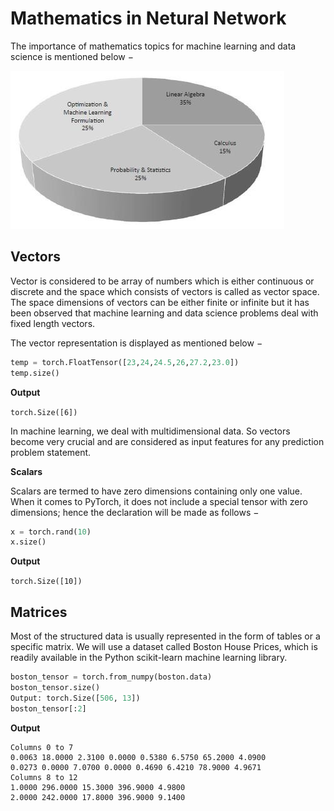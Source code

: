 # Mathematics in Netural Network

The importance of mathematics topics for machine learning and data science is mentioned below −

![math in nn](math.png)

## Vectors

Vector is considered to be array of numbers which is either continuous or discrete and the space which consists of vectors is called as vector space. The space dimensions of vectors can be either finite or infinite but it has been observed that machine learning and data science problems deal with fixed length vectors.

The vector representation is displayed as mentioned below −

```python
temp = torch.FloatTensor([23,24,24.5,26,27.2,23.0])
temp.size()
```

**Output**

`torch.Size([6])`

In machine learning, we deal with multidimensional data. So vectors become very crucial and are considered as input features for any prediction problem statement.

**Scalars**

Scalars are termed to have zero dimensions containing only one value. When it comes to PyTorch, it does not include a special tensor with zero dimensions; hence the declaration will be made as follows −

```python
x = torch.rand(10)
x.size()
```

**Output**

`torch.Size([10])`

## Matrices

Most of the structured data is usually represented in the form of tables or a specific matrix. We will use a dataset called Boston House Prices, which is readily available in the Python scikit-learn machine learning library.

```python
boston_tensor = torch.from_numpy(boston.data)
boston_tensor.size()
Output: torch.Size([506, 13])
boston_tensor[:2]
```

**Output**

```
Columns 0 to 7
0.0063 18.0000 2.3100 0.0000 0.5380 6.5750 65.2000 4.0900
0.0273 0.0000 7.0700 0.0000 0.4690 6.4210 78.9000 4.9671
Columns 8 to 12
1.0000 296.0000 15.3000 396.9000 4.9800
2.0000 242.0000 17.8000 396.9000 9.1400
```